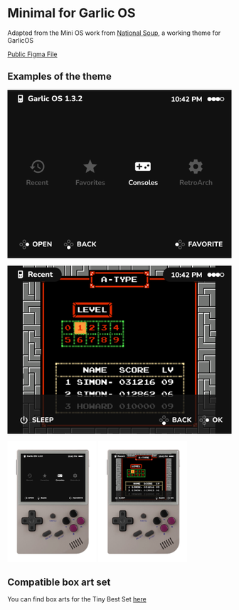 # Minimal for Garlic OS

Adapted from the Mini OS work from [National Soup](https://github.com/OnionUI/Themes/commits/main/themes/mini.os%20by%20nationalsoup), a working theme for GarlicOS

[Public Figma File](https://www.figma.com/community/file/1219968948888512600)

## Examples of the theme

![Example of the theme](https://github.com/nithou/Minimal-garlicOS/blob/main/_img/theme-example.png)

![Example of the recents area](https://github.com/nithou/Minimal-garlicOS/blob/main/_img/recent-example.png)


<img src="https://github.com/nithou/Minimal-garlicOS/blob/main/_img/live-home.png" width=200 alt="xample of the Home area with device" />
<img src="https://github.com/nithou/Minimal-garlicOS/blob/main/_img/live-recent.png" width=200 alt="xample of the Recents area with device" />


## Compatible box art set

You can find box arts for the Tiny Best Set [here](https://drive.google.com/file/d/1vChA5Y56JDsHxo3Bm4170IKsYq5uemCO/view?usp=sharing)
